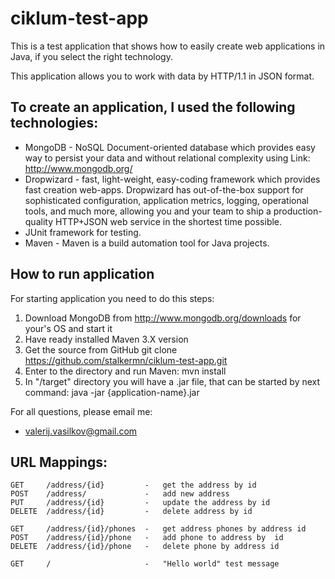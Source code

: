 ciklum-test-app
===============
This is a test application that shows how to easily create web applications in Java, if you select the right technology. 

This application allows you to work with data by HTTP/1.1 in JSON format.

To create an application, I used the following technologies:
-------------------------
* MongoDB - NoSQL Document-oriented database which provides easy way to persist your data and without relational    complexity using
Link: http://www.mongodb.org/
* Dropwizard - fast, light-weight, easy-coding framework which provides fast creation web-apps. Dropwizard has out-of-the-box support for sophisticated configuration, application metrics, logging, operational tools, and much more, allowing you and your team to ship a production-quality HTTP+JSON web service in the shortest time possible.
* JUnit framework for testing.
* Maven - Maven is a build automation tool for Java projects.

How to run application
-------------------------
For starting application you need to do this steps:

  1.  Download MongoDB from http://www.mongodb.org/downloads for your's OS and start it
  2.  Have ready installed Maven 3.X version
  3.  Get the source from GitHub
        git clone https://github.com/stalkermn/ciklum-test-app.git
  4.  Enter to the directory and run Maven:
        mvn install
  5.  In "/target" directory you will have a .jar file, that can be started by next command:
        java -jar {application-name}.jar

For all questions, please email me: 
* valerij.vasilkov@gmail.com

URL Mappings:
-------------------------
    GET     /address/{id}         -   get the address by id
    POST    /address/             -   add new address
    PUT     /address/{id}         -   update the address by id
    DELETE  /address/{id}         -   delete address by id
    
    GET     /address/{id}/phones  -   get address phones by address id
    POST    /address/{id}/phone   -   add phone to address by  id
    DELETE  /address/{id}/phone   -   delete phone by address id
    
    GET     /                     -   "Hello world" test message
